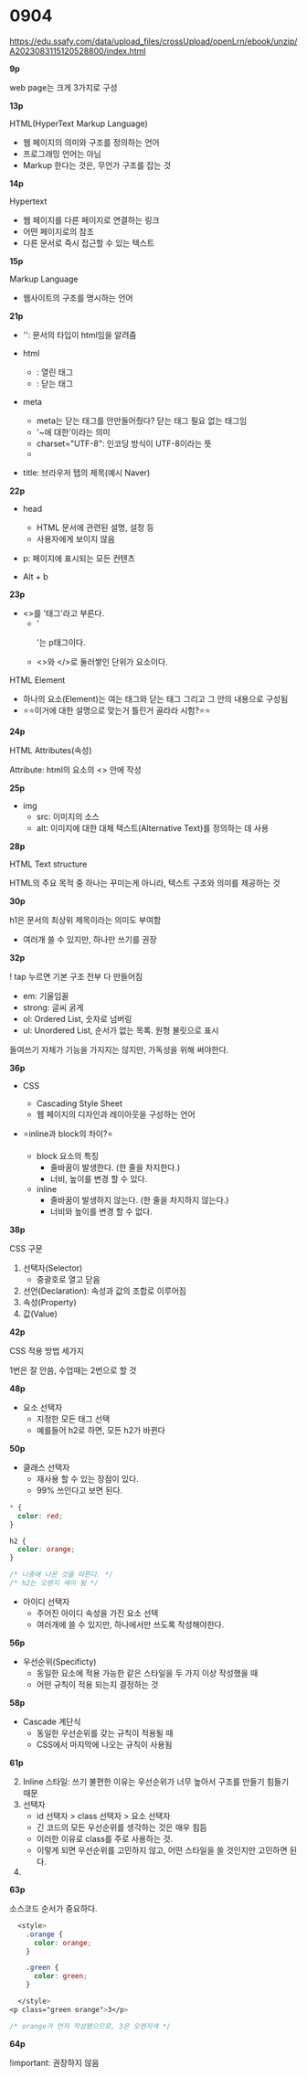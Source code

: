# 0904

https://edu.ssafy.com/data/upload_files/crossUpload/openLrn/ebook/unzip/A2023083115120528800/index.html



**9p**

web page는 크게 3가지로 구성



**13p**

HTML(HyperText Markup Language)

- 웹 페이지의 의미와 구조를 정의하는 언어
- 프로그래밍 언어는 아님
- Markup 한다는 것은, 무언가 구조를 잡는 것



**14p**

Hypertext

- 웹 페이지를 다른 페이지로 연결하는 링크
- 어떤 페이지로의 참조
- 다른 문서로 즉시 접근할 수 있는 텍스트



**15p**

Markup Language

- 웹사이트의 구조를 명시하는 언어



**21p**

- '<!DOCTYPE html>': 문서의 타입이 html임을 알려줌

- html
  - <html>: 열린 태그
  - </html>: 닫는 태그

- meta
  - meta는 닫는 태그를 안만들어줬다? 닫는 태그 필요 없는 태그임
  - '~에 대한'이라는 의미
  - charset="UTF-8": 인코딩 방식이 UTF-8이라는 뜻
  - 

- title: 브라우저 탭의 제목(예시 Naver)



**22p**

- head
  - HTML 문서에 관련된 설명, 설정 등
  - 사용자에게 보이지 않음

- p: 페이지에 표시되는 모든 컨텐츠

- Alt + b



**23p**

- <>를 '태그'라고 부른다.
  - '<p>'는 p태그이다.
  - <>와 </>로 둘러쌓인 단위가 요소이다.

HTML Element

- 하나의 요소(Element)는 여는 태그와 닫는 태그 그리고 그 안의 내용으로 구성됨
- ⭐⭐이거에 대한 설명으로 맞는거 틀린거 골라라 시험?⭐⭐



**24p**

HTML Attributes(속성)

Attribute:  html의 요소의 <> 안에 작성



**25p**

- img
  - src: 이미지의 소스
  - alt: 이미지에 대한 대체 텍스트(Alternative Text)를 정의하는 데 사용



**28p**

HTML Text structure

HTML의 주요 목적 중 하나는 꾸미는게 아니라, 텍스트 구조와 의미를 제공하는 것



**30p**

h1은 문서의 최상위 제목이라는 의미도 부여함

- 여러개 쓸 수 있지만, 하나만 쓰기를 권장



**32p**

! tap 누르면 기본 구조 전부 다 만들어짐

- em: 기울임꼴
- strong: 글씨 굵게
- ol: Ordered List, 숫자로 넘버링
- ul:  Unordered List, 순서가 없는 목록. 원형 불릿으로 표시



들여쓰기 자체가 기능을 가지지는 않지만, 가독성을 위해 써야한다.



**36p**

- CSS
  - Cascading Style Sheet
  - 웹 페이지의 디자인과 레이아웃을 구성하는 언어



- ⭐inline과 block의 차이?⭐
  - block 요소의 특징
    - 줄바꿈이 발생한다. (한 줄을 차지한다.)
    - 너비, 높이를 변경 할 수 있다.
  - inline
    - 줄바꿈이 발생하지 않는다. (한 줄을 차지하지 않는다.)
    - 너비와 높이를 변경 할 수 없다.



**38p**

CSS 구문

1. 선택자(Selector)
   - 중괄호로 열고 닫음
2. 선언(Declaration): 속성과 값의 조합로 이루어짐
3. 속성(Property)
4. 값(Value)



**42p**

CSS 적용 방법 세가지

1번은 잘 안씀, 수업때는 2번으로 할 것



**48p**

- 요소 선택자
  - 지정한 모든 태그 선택
  - 예를들어 h2로 하면, 모든 h2가 바뀐다



**50p**

- 클래스 선택자
  - 재사용 할 수 있는 장점이 있다.
  - 99% 쓰인다고 보면 된다.

```css
* {
  color: red;
}

h2 {
  color: orange;
}

/* 나중에 나온 것을 따른다. */
/* h2는 오렌지 색이 됨 */
```



- 아이디 선택자
  - 주어진 아이디 속성을 가진 요소 선택
  - 여러개에 쓸 수 있지만, 하나에서만 쓰도록 작성해야한다.



**56p**

- 우선순위(Specificty)
  - 동일한 요소에 적용 가능한 같은 스타일을 두 가지 이상 작성했을 때
  - 어떤 규칙이 적용 되는지 결정하는 것



**58p**

- Cascade 계단식
  - 동일한 우선순위를 갖는 규칙이 적용될 때
  - CSS에서 마지막에 나오는 규칙이 사용됨



**61p**

2. Inline 스타일: 쓰기 불편한 이유는 우선순위가 너무 높아서 구조를 만들기 힘들기 때문
3. 선택자
   - id 선택자 > class 선택자 > 요소 선택자
   - 긴 코드의 모든 우선순위를 생각하는 것은 매우 힘듬
   - 이러한 이유로 class를 주로 사용하는 것.
   - 이렇게 되면 우선순위를 고민하지 않고, 어떤 스타일을 쓸 것인지만 고민하면 된다.
4. 



**63p**

소스코드 순서가 중요하다.

```css
  <style>
    .orange {
      color: orange;
    }

    .green {
      color: green;
    }

  </style>
<p class="green orange">3</p>

/* orange가 먼저 작성됐으므로, 3은 오렌지색 */
```



**64p**

!important: 권장하지 않음





